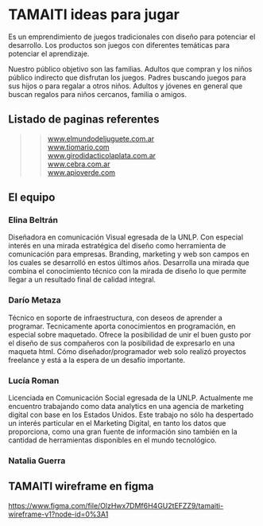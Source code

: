 # TAMAITI ideas para jugar
Es un emprendimiento de juegos tradicionales con diseño para potenciar el desarrollo.
Los productos son juegos con diferentes temáticas para potenciar el aprendizaje.


Nuestro público objetivo son las familias. 
Adultos que compran y los niños público indirecto que disfrutan los juegos.
Padres buscando juegos para sus hijos o para regalar a otros niños.
Adultos y jóvenes en general que buscan regalos para niños cercanos, familia o amigos.


## Listado de paginas referentes

>> www.elmundodeljuguete.com.ar </br>
>> www.tiomario.com </br>
>> www.girodidacticolaplata.com.ar </br>
>> www.cebra.com.ar </br>
>> www.apioverde.com 



## El equipo

### Elina Beltrán
Diseñadora en comunicación Visual egresada de la UNLP.
Con especial interés en una mirada estratégica del diseño como herramienta de comunicación para empresas. 
Branding, marketing y web son campos en los cuales se desarrolló en estos últimos años.
Desarrolla una mirada que combina el conocimiento técnico con la mirada de diseño lo que permite llegar a un resultado final de calidad integral.


### Darío Metaza
Técnico en soporte de infraestructura, con deseos de aprender a programar.
Tecnicamente aporta conocimientos en programación, en especial sobre maquetado.
Ofrece la posibilidad de unir el buen gusto por el diseño de sus compañeros con la posibilidad de expresarlo en una maqueta html.
Cómo diseñador/programador web solo realizó proyectos freelance y está a la espera de un desafío importante.


### Lucía Roman
Licenciada en Comunicación Social egresada de la UNLP. 
Actualmente me encuentro trabajando como data analytics en una agencia de marketing digital con base en los Estados Unidos. Este trabajo no sólo ha despertado un interés particular en el Marketing Digital, en tanto los datos que proporciona, como una gran fuente de información sino también en la cantidad de herramientas disponibles en el mundo tecnológico.


### Natalia Guerra

## TAMAITI wireframe en figma

https://www.figma.com/file/OlzHwx7DMf6H4GU2tEFZZ9/tamaiti-wireframe-v1?node-id=0%3A1
